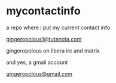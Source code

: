 # mycontactinfo
a repo where i put my current contact info

gingeropolous1@tutanota.com

gingeropolous on libera irc and matrix

and yes, a gmail account

gingeropolous@gmail.com
